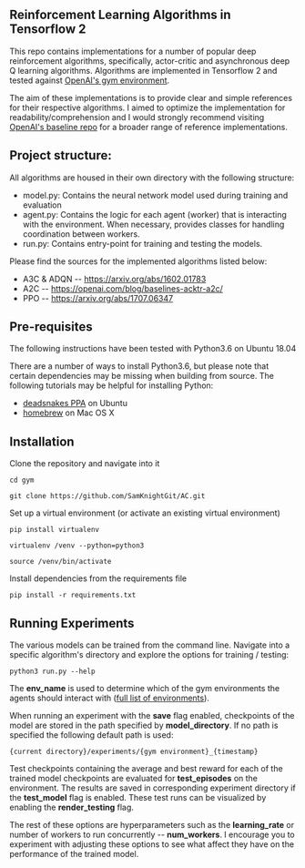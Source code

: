 ## Reinforcement Learning Algorithms in Tensorflow 2
This repo contains implementations for a number of popular deep reinforcement algorithms, specifically, actor-critic and asynchronous deep Q learning algorithms. Algorithms are implemented in Tensorflow 2 and tested against [OpenAI's gym environment](https://gym.openai.com/). 

The aim of these implementations is to provide clear and simple references for their respective algorithms. I aimed to optimize the implementation for readability/comprehension and I would strongly recommend visiting [OpenAI's baseline repo](https://github.com/openai/baselines) for a broader range of reference implementations. 

## Project structure:
All algorithms are housed in their own directory with the following structure:
- model.py: Contains the neural network model used during training and evaluation
- agent.py: Contains the logic for each agent (worker) that is interacting with the environment. When necessary, provides classes for handling coordination between workers.
- run.py: Contains entry-point for training and testing the models.

Please find the sources for the implemented algorithms listed below:
- A3C & ADQN -- https://arxiv.org/abs/1602.01783
- A2C -- https://openai.com/blog/baselines-acktr-a2c/
- PPO -- https://arxiv.org/abs/1707.06347

## Pre-requisites
The following instructions have been tested with Python3.6 on Ubuntu 18.04

There are a number of ways to install Python3.6, but please note that certain dependencies may be missing when building from source. The following tutorials may be helpful for installing Python:
- [deadsnakes PPA](https://tooling.bennuttall.com/deadsnakes/) on Ubuntu
- [homebrew](https://docs.python-guide.org/starting/install3/osx/) on Mac OS X 

## Installation
Clone the repository and navigate into it

`cd gym`

`git clone https://github.com/SamKnightGit/AC.git`

Set up a virtual environment (or activate an existing virtual environment)

`pip install virtualenv`

`virtualenv /venv --python=python3`

`source /venv/bin/activate`

Install dependencies from the requirements file

`pip install -r requirements.txt`

## Running Experiments

The various models can be trained from the command line. Navigate into a specific algorithm's directory and explore the options for training / testing:

`python3 run.py --help`

The **env_name** is used to determine which of the gym environments the agents should interact with ([full list of environments](https://gym.openai.com/envs/#classic_control)).

When running an experiment with the **save** flag enabled, checkpoints of the model are stored in the path specified by **model_directory**. If no path is specified the following default path is used: 

`{current directory}/experiments/{gym environment}_{timestamp}`

Test checkpoints containing the average and best reward for each of the trained model checkpoints are evaluated for **test_episodes** on the environment. The results are saved in corresponding experiment directory if the **test_model** flag is enabled. These test runs can be visualized by enabling the **render_testing** flag.

The rest of these options are hyperparameters such as the **learning_rate** or number of workers to run concurrently -- **num_workers**. I encourage you to experiment with adjusting these options to see what affect they have on the performance of the trained model.



